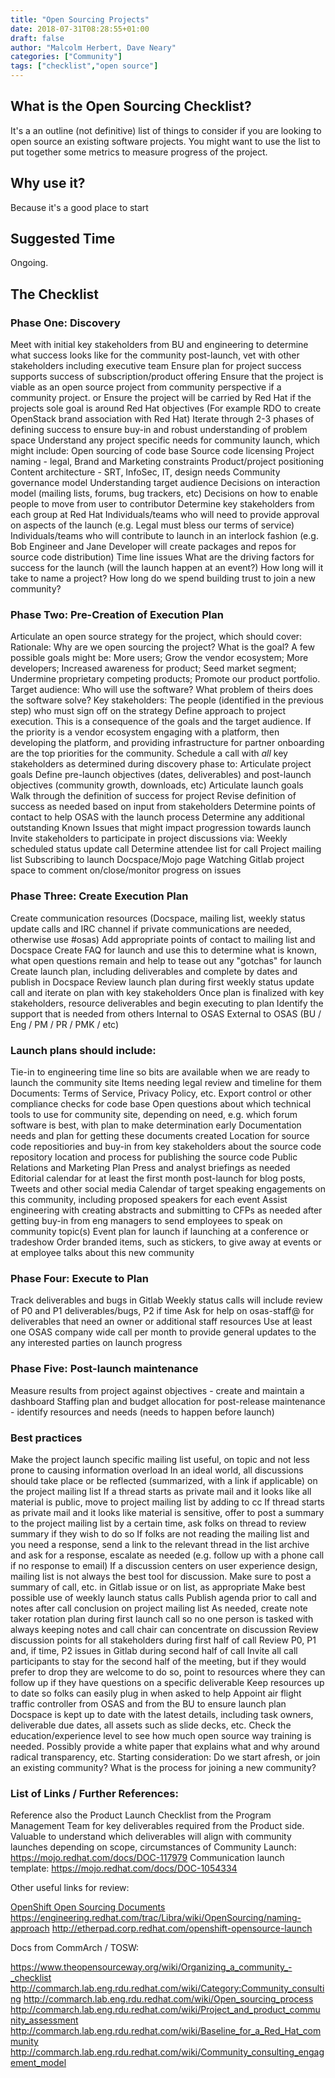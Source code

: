 ```yaml
---
title: "Open Sourcing Projects"
date: 2018-07-31T08:28:55+01:00
draft: false
author: "Malcolm Herbert, Dave Neary"
categories: ["Community"]
tags: ["checklist","open source"]
---
```


## What is the Open Sourcing Checklist?

It's a an outline (not definitive) list of things to consider if you are looking to open source an existing software projects. You might want to use the list to put together some metrics to measure progress of the project.


## Why use  it?

Because it's a good place to start

## Suggested Time

Ongoing.

## The Checklist

### Phase One: Discovery
Meet with initial key stakeholders from BU and engineering to determine what success looks like for the community post-launch, vet with other stakeholders including executive team
Ensure plan for project success supports success of subscription/product offering
Ensure that the project is viable as an open source project from community perspective if a community project.
or
Ensure the project will be carried by Red Hat if the projects sole goal is around Red Hat objectives (For example RDO to create OpenStack brand association with Red Hat)
Iterate through 2-3 phases of defining success to ensure buy-in and robust understanding of problem space
Understand any project specific needs for community launch, which might include:
Open sourcing of code base
Source code licensing
Project naming - legal, Brand and Marketing constraints
Product/project positioning
Content architecture - SRT, InfoSec, IT, design needs
Community governance model
Understanding target audience
Decisions on interaction model (mailing lists, forums, bug trackers, etc)
Decisions on how to enable people to move from user to contributor
Determine key stakeholders from each group at Red Hat
Individuals/teams who will need to provide approval on aspects of the launch (e.g. Legal must bless our terms of service)
Individuals/teams who will contribute to launch in an interlock fashion (e.g. Bob Engineer and Jane Developer will create packages and repos for source code distribution)
Time line issues
What are the driving factors for success for the launch (will the launch happen at an event?)
How long will it take to name a project?
How long do we spend building trust to join a new community?


### Phase Two: Pre-Creation of Execution Plan


Articulate an open source strategy for the project, which should cover:
Rationale: Why are we open sourcing the project? What is the goal? A few possible goals might be: More users; Grow the vendor ecosystem; More developers; Increased awareness for product; Seed market segment; Undermine proprietary competing products; Promote our product portfolio.
Target audience: Who will use the software? What problem of theirs does the software solve?
Key stakeholders: The people (identified in the previous step) who must sign off on the strategy
Define approach to project execution. This is a consequence of the goals and the target audience. If the priority is a vendor ecosystem engaging with a platform, then developing the platform, and providing infrastructure for partner onboarding are the top priorities for the community.
Schedule a call with *all* key stakeholders as determined during discovery phase to:
Articulate project goals
Define pre-launch objectives (dates, deliverables) and post-launch objectives (community growth, downloads, etc)
  Articulate launch goals
  Walk through the definition of success for project
Revise definition of success as needed based on input from stakeholders
Determine points of contact to help OSAS with the launch process
Determine any additional outstanding Known Issues that might impact progression towards launch
Invite stakeholders to participate in project discussions via:
Weekly scheduled status update call
Determine attendee list for call
Project mailing list
Subscribing to launch Docspace/Mojo page
Watching Gitlab project space to comment on/close/monitor progress on issues


### Phase Three: Create Execution Plan


Create communication resources (Docspace, mailing list, weekly status update calls and IRC channel if private communications are needed, otherwise use #osas)
Add appropriate points of contact to mailing list and Docspace
Create FAQ for launch and use this to determine what is known, what open questions remain and help to tease out any "gotchas" for launch
Create launch plan, including deliverables and complete by dates and publish in Docspace
Review launch plan during first weekly status update call and iterate on plan with key stakeholders
Once plan is finalized with key stakeholders, resource deliverables and begin executing to plan
Identify the support that is needed from others
Internal to OSAS
External to OSAS (BU / Eng / PM / PR / PMK / etc)


### Launch plans should include:

Tie-in to engineering time line so bits are available when we are ready to launch the community site
Items needing legal review and timeline for them
Documents: Terms of Service, Privacy Policy, etc.
Export control or other compliance checks for code base
Open questions about which technical tools to use for community site, depending on need, e.g. which forum software is best, with plan to make determination early
Documentation needs and plan for getting these documents created
Location for source code repositiories and buy-in from key stakeholders about the source code repository location and process for publishing the source code
Public Relations and Marketing Plan
Press and analyst briefings as needed
Editorial calendar for at least the first month post-launch for blog posts, Tweets and other social media
Calendar of target speaking engagements on this community, including proposed speakers for each event
Assist engineering with creating abstracts and submitting to CFPs as needed after getting buy-in from eng managers to send employees to speak on community topic(s)
Event plan for launch if launching at a conference or tradeshow
Order branded items, such as stickers, to give away at events or at employee talks about this new community


### Phase Four: Execute to Plan




Track deliverables and bugs in Gitlab
Weekly status calls will include review of P0 and P1 deliverables/bugs, P2 if time
Ask for help on osas-staff@ for deliverables that need an owner or additional staff resources
Use at least one OSAS company wide call per month to provide general updates to the any interested parties on launch progress


### Phase Five: Post-launch maintenance


Measure results from project against objectives - create and maintain a dashboard
Staffing plan and budget allocation for post-release maintenance - identify resources and needs (needs to happen before launch)


### Best practices


Make the project launch specific mailing list useful, on topic and not less prone to causing information overload
In an ideal world, all discussions should take place or be reflected (summarized, with a link if applicable) on the project mailing list
If a thread starts as private mail and it looks like all material is public, move to project mailing list by adding to cc
If thread starts as private mail and it looks like material is sensitive, offer to post a summary to the project mailing list by a certain time, ask folks on thread to review summary if they wish to do so
If folks are not reading the mailing list and you need a response, send a link to the relevant thread in the list archive and ask for a response, escalate as needed (e.g. follow up with a phone call if no response to email)
If a discussion centers on user experience design, mailing list is not always the best tool for discussion. Make sure to post a summary of call, etc. in Gitlab issue or on list, as appropriate
Make best possible use of weekly launch status calls
Publish agenda prior to call and notes after call conclusion on project mailing list
As needed, create note taker rotation plan during first launch call so no one person is tasked with always keeping notes and call chair can concentrate on discussion
Review discussion points for all stakeholders during first half of call
Review P0, P1 and, if time, P2 issues in Gitlab during second half of call
Invite all call participants to stay for the second half of the meeting, but if they would prefer to drop they are welcome to do so, point to resources where they can follow up if they have questions on a specific deliverable
Keep resources up to date so folks can easily plug in when asked to help
Appoint air flight traffic controller from OSAS and from the BU to ensure launch plan Docspace is kept up to date with the latest details, including task owners, deliverable due dates, all assets such as slide decks, etc.
Check the education/experience level to see how much open source way training is needed. Possibly provide a white paper that explains what and why around radical transparency, etc.
Starting consideration: Do we start afresh, or join an existing community? What is the process for joining a new community?




### List of Links / Further References:


Reference  also the Product Launch Checklist from the Program Management Team for  key deliverables required from the Product side. Valuable to understand  which deliverables will align with community launches depending on scope, circumstances of Community Launch: https://mojo.redhat.com/docs/DOC-117979
Communication launch template: https://mojo.redhat.com/docs/DOC-1054334


Other useful links for review:


[OpenShift Open Sourcing Documents](https://engineering.redhat.com/trac/Libra/wiki/OpenSourcing)
https://engineering.redhat.com/trac/Libra/wiki/OpenSourcing/naming-approach
http://etherpad.corp.redhat.com/openshift-opensource-launch


Docs from CommArch / TOSW:


https://www.theopensourceway.org/wiki/Organizing_a_community_-_checklist
http://commarch.lab.eng.rdu.redhat.com/wiki/Category:Community_consulting
http://commarch.lab.eng.rdu.redhat.com/wiki/Open_sourcing_process
http://commarch.lab.eng.rdu.redhat.com/wiki/Project_and_product_community_assessment
http://commarch.lab.eng.rdu.redhat.com/wiki/Baseline_for_a_Red_Hat_community
http://commarch.lab.eng.rdu.redhat.com/wiki/Community_consulting_engagement_model
